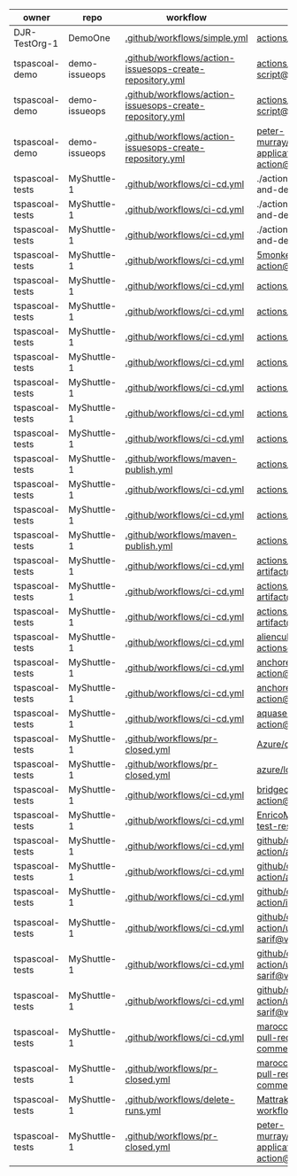 owner | repo | workflow | action
----- | ----- | ----- | -----
DJR-TestOrg-1 | DemoOne | [.github/workflows/simple.yml](https://github.com/DJR-TestOrg-1/DemoOne/blob/HEAD/.github/workflows/simple.yml) | [actions/checkout@v2](https://github.com/actions/checkout)
tspascoal-demo | demo-issueops | [.github/workflows/action-issuesops-create-repository.yml](https://github.com/tspascoal-demo/demo-issueops/blob/HEAD/.github/workflows/action-issuesops-create-repository.yml) | [actions/github-script@v4](https://github.com/actions/github-script)
tspascoal-demo | demo-issueops | [.github/workflows/action-issuesops-create-repository.yml](https://github.com/tspascoal-demo/demo-issueops/blob/HEAD/.github/workflows/action-issuesops-create-repository.yml) | [actions/github-script@v5](https://github.com/actions/github-script)
tspascoal-demo | demo-issueops | [.github/workflows/action-issuesops-create-repository.yml](https://github.com/tspascoal-demo/demo-issueops/blob/HEAD/.github/workflows/action-issuesops-create-repository.yml) | [peter-murray/workflow-application-token-action@v1](https://github.com/peter-murray/workflow-application-token-action)
tspascoal-tests | MyShuttle-1 | [.github/workflows/ci-cd.yml](https://github.com/tspascoal-tests/MyShuttle-1/blob/HEAD/.github/workflows/ci-cd.yml) | ./actions/provision-and-deploy
tspascoal-tests | MyShuttle-1 | [.github/workflows/ci-cd.yml](https://github.com/tspascoal-tests/MyShuttle-1/blob/HEAD/.github/workflows/ci-cd.yml) | ./actions/provision-and-deploy
tspascoal-tests | MyShuttle-1 | [.github/workflows/ci-cd.yml](https://github.com/tspascoal-tests/MyShuttle-1/blob/HEAD/.github/workflows/ci-cd.yml) | ./actions/provision-and-deploy
tspascoal-tests | MyShuttle-1 | [.github/workflows/ci-cd.yml](https://github.com/tspascoal-tests/MyShuttle-1/blob/HEAD/.github/workflows/ci-cd.yml) | [5monkeys/cobertura-action@v12](https://github.com/5monkeys/cobertura-action)
tspascoal-tests | MyShuttle-1 | [.github/workflows/ci-cd.yml](https://github.com/tspascoal-tests/MyShuttle-1/blob/HEAD/.github/workflows/ci-cd.yml) | [actions/checkout@v2](https://github.com/actions/checkout)
tspascoal-tests | MyShuttle-1 | [.github/workflows/ci-cd.yml](https://github.com/tspascoal-tests/MyShuttle-1/blob/HEAD/.github/workflows/ci-cd.yml) | [actions/checkout@v2](https://github.com/actions/checkout)
tspascoal-tests | MyShuttle-1 | [.github/workflows/ci-cd.yml](https://github.com/tspascoal-tests/MyShuttle-1/blob/HEAD/.github/workflows/ci-cd.yml) | [actions/checkout@v2](https://github.com/actions/checkout)
tspascoal-tests | MyShuttle-1 | [.github/workflows/ci-cd.yml](https://github.com/tspascoal-tests/MyShuttle-1/blob/HEAD/.github/workflows/ci-cd.yml) | [actions/checkout@v2](https://github.com/actions/checkout)
tspascoal-tests | MyShuttle-1 | [.github/workflows/ci-cd.yml](https://github.com/tspascoal-tests/MyShuttle-1/blob/HEAD/.github/workflows/ci-cd.yml) | [actions/checkout@v2](https://github.com/actions/checkout)
tspascoal-tests | MyShuttle-1 | [.github/workflows/ci-cd.yml](https://github.com/tspascoal-tests/MyShuttle-1/blob/HEAD/.github/workflows/ci-cd.yml) | [actions/checkout@v2](https://github.com/actions/checkout)
tspascoal-tests | MyShuttle-1 | [.github/workflows/ci-cd.yml](https://github.com/tspascoal-tests/MyShuttle-1/blob/HEAD/.github/workflows/ci-cd.yml) | [actions/checkout@v2](https://github.com/actions/checkout)
tspascoal-tests | MyShuttle-1 | [.github/workflows/maven-publish.yml](https://github.com/tspascoal-tests/MyShuttle-1/blob/HEAD/.github/workflows/maven-publish.yml) | [actions/checkout@v2](https://github.com/actions/checkout)
tspascoal-tests | MyShuttle-1 | [.github/workflows/ci-cd.yml](https://github.com/tspascoal-tests/MyShuttle-1/blob/HEAD/.github/workflows/ci-cd.yml) | [actions/setup-java@v2](https://github.com/actions/setup-java)
tspascoal-tests | MyShuttle-1 | [.github/workflows/ci-cd.yml](https://github.com/tspascoal-tests/MyShuttle-1/blob/HEAD/.github/workflows/ci-cd.yml) | [actions/setup-java@v2](https://github.com/actions/setup-java)
tspascoal-tests | MyShuttle-1 | [.github/workflows/maven-publish.yml](https://github.com/tspascoal-tests/MyShuttle-1/blob/HEAD/.github/workflows/maven-publish.yml) | [actions/setup-java@v2](https://github.com/actions/setup-java)
tspascoal-tests | MyShuttle-1 | [.github/workflows/ci-cd.yml](https://github.com/tspascoal-tests/MyShuttle-1/blob/HEAD/.github/workflows/ci-cd.yml) | [actions/upload-artifact@v1](https://github.com/actions/upload-artifact)
tspascoal-tests | MyShuttle-1 | [.github/workflows/ci-cd.yml](https://github.com/tspascoal-tests/MyShuttle-1/blob/HEAD/.github/workflows/ci-cd.yml) | [actions/upload-artifact@v1](https://github.com/actions/upload-artifact)
tspascoal-tests | MyShuttle-1 | [.github/workflows/ci-cd.yml](https://github.com/tspascoal-tests/MyShuttle-1/blob/HEAD/.github/workflows/ci-cd.yml) | [actions/upload-artifact@v2](https://github.com/actions/upload-artifact)
tspascoal-tests | MyShuttle-1 | [.github/workflows/ci-cd.yml](https://github.com/tspascoal-tests/MyShuttle-1/blob/HEAD/.github/workflows/ci-cd.yml) | [aliencube/arm-ttk-actions@v0.3](https://github.com/aliencube/arm-ttk-actions)
tspascoal-tests | MyShuttle-1 | [.github/workflows/ci-cd.yml](https://github.com/tspascoal-tests/MyShuttle-1/blob/HEAD/.github/workflows/ci-cd.yml) | [anchore/sbom-action@v0](https://github.com/anchore/sbom-action)
tspascoal-tests | MyShuttle-1 | [.github/workflows/ci-cd.yml](https://github.com/tspascoal-tests/MyShuttle-1/blob/HEAD/.github/workflows/ci-cd.yml) | [anchore/scan-action@v3](https://github.com/anchore/scan-action)
tspascoal-tests | MyShuttle-1 | [.github/workflows/ci-cd.yml](https://github.com/tspascoal-tests/MyShuttle-1/blob/HEAD/.github/workflows/ci-cd.yml) | [aquasecurity/trivy-action@master](https://github.com/aquasecurity/trivy-action)
tspascoal-tests | MyShuttle-1 | [.github/workflows/pr-closed.yml](https://github.com/tspascoal-tests/MyShuttle-1/blob/HEAD/.github/workflows/pr-closed.yml) | [Azure/cli@v1](https://github.com/Azure/cli)
tspascoal-tests | MyShuttle-1 | [.github/workflows/pr-closed.yml](https://github.com/tspascoal-tests/MyShuttle-1/blob/HEAD/.github/workflows/pr-closed.yml) | [azure/login@v1](https://github.com/azure/login)
tspascoal-tests | MyShuttle-1 | [.github/workflows/ci-cd.yml](https://github.com/tspascoal-tests/MyShuttle-1/blob/HEAD/.github/workflows/ci-cd.yml) | [bridgecrewio/checkov-action@v12.1347.0](https://github.com/bridgecrewio/checkov-action)
tspascoal-tests | MyShuttle-1 | [.github/workflows/ci-cd.yml](https://github.com/tspascoal-tests/MyShuttle-1/blob/HEAD/.github/workflows/ci-cd.yml) | [EnricoMi/publish-unit-test-result-action@v1](https://github.com/EnricoMi/publish-unit-test-result-action)
tspascoal-tests | MyShuttle-1 | [.github/workflows/ci-cd.yml](https://github.com/tspascoal-tests/MyShuttle-1/blob/HEAD/.github/workflows/ci-cd.yml) | [github/codeql-action/analyze@v1](https://github.com/github/codeql-action)
tspascoal-tests | MyShuttle-1 | [.github/workflows/ci-cd.yml](https://github.com/tspascoal-tests/MyShuttle-1/blob/HEAD/.github/workflows/ci-cd.yml) | [github/codeql-action/autobuild@v1](https://github.com/github/codeql-action)
tspascoal-tests | MyShuttle-1 | [.github/workflows/ci-cd.yml](https://github.com/tspascoal-tests/MyShuttle-1/blob/HEAD/.github/workflows/ci-cd.yml) | [github/codeql-action/init@v1](https://github.com/github/codeql-action)
tspascoal-tests | MyShuttle-1 | [.github/workflows/ci-cd.yml](https://github.com/tspascoal-tests/MyShuttle-1/blob/HEAD/.github/workflows/ci-cd.yml) | [github/codeql-action/upload-sarif@v1](https://github.com/github/codeql-action)
tspascoal-tests | MyShuttle-1 | [.github/workflows/ci-cd.yml](https://github.com/tspascoal-tests/MyShuttle-1/blob/HEAD/.github/workflows/ci-cd.yml) | [github/codeql-action/upload-sarif@v1](https://github.com/github/codeql-action)
tspascoal-tests | MyShuttle-1 | [.github/workflows/ci-cd.yml](https://github.com/tspascoal-tests/MyShuttle-1/blob/HEAD/.github/workflows/ci-cd.yml) | [github/codeql-action/upload-sarif@v1](https://github.com/github/codeql-action)
tspascoal-tests | MyShuttle-1 | [.github/workflows/ci-cd.yml](https://github.com/tspascoal-tests/MyShuttle-1/blob/HEAD/.github/workflows/ci-cd.yml) | [marocchino/sticky-pull-request-comment@v2](https://github.com/marocchino/sticky-pull-request-comment)
tspascoal-tests | MyShuttle-1 | [.github/workflows/pr-closed.yml](https://github.com/tspascoal-tests/MyShuttle-1/blob/HEAD/.github/workflows/pr-closed.yml) | [marocchino/sticky-pull-request-comment@v2](https://github.com/marocchino/sticky-pull-request-comment)
tspascoal-tests | MyShuttle-1 | [.github/workflows/delete-runs.yml](https://github.com/tspascoal-tests/MyShuttle-1/blob/HEAD/.github/workflows/delete-runs.yml) | [Mattraks/delete-workflow-runs@main](https://github.com/Mattraks/delete-workflow-runs)
tspascoal-tests | MyShuttle-1 | [.github/workflows/pr-closed.yml](https://github.com/tspascoal-tests/MyShuttle-1/blob/HEAD/.github/workflows/pr-closed.yml) | [peter-murray/workflow-application-token-action@v1](https://github.com/peter-murray/workflow-application-token-action)
